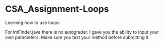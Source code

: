 # CSA_Assignment-Loops
Learning how to use loops

For IntFinder.java there is no autograder. I gave you the ability to input your own parameters. Make sure you test your method before submitting it.
